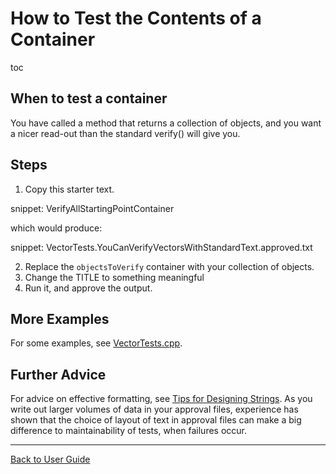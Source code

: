 <a id="top"></a>

# How to Test the Contents of a Container

toc

## When to test a container

You have called a method that returns a collection of objects, and you want a nicer read-out than the standard verify() will give you.

## Steps

1. Copy this starter text.

snippet: VerifyAllStartingPointContainer

which would produce:

snippet: VectorTests.YouCanVerifyVectorsWithStandardText.approved.txt

2. Replace the `objectsToVerify` container with your collection of objects.
3. Change the TITLE to something meaningful
4. Run it, and approve the output.

## More Examples

For some examples, see [VectorTests.cpp](https://github.com/approvals/ApprovalTests.cpp/blob/master/tests/DocTest_Tests/VectorTests.cpp).

## Further Advice

For advice on effective formatting, see [Tips for Designing Strings](/doc/explanations/TipsForDesigningStrings.md#top). As you write out larger volumes of data in your approval files, experience has shown that the choice of layout of text in approval files can make a big difference to maintainability of tests, when failures occur.

---

[Back to User Guide](/doc/README.md#top)
